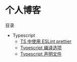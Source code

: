 # 个人博客

目录

- Typescript
  - [TS 中使用 ESLint prettier](https://github.com/Witee/keep-learning/issues/25)
  - [Typescript 编译选项](https://github.com/Witee/keep-learning/issues/16)
  - [Typescript 声明文件](https://github.com/Witee/keep-learning/issues/15)

